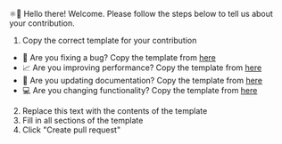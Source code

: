 ⚛👋 Hello there! Welcome. Please follow the steps below to tell us about your contribution.

1. Copy the correct template for your contribution
  - 🐛 Are you fixing a bug? Copy the template from [here](https://gist.githubusercontent.com/medartus/c334105ba09957400666699e464bff9d/raw/f9e464afe360c7e86ce74e66b43c82c19205ccbc/bug_fix.md)
  - 📈 Are you improving performance? Copy the template from [here](https://gist.githubusercontent.com/medartus/c334105ba09957400666699e464bff9d/raw/f9e464afe360c7e86ce74e66b43c82c19205ccbc/performance_improvement.md)
  - 📝 Are you updating documentation? Copy the template from [here](https://gist.githubusercontent.com/medartus/c334105ba09957400666699e464bff9d/raw/f9e464afe360c7e86ce74e66b43c82c19205ccbc/documentation.md)
  - 💻 Are you changing functionality? Copy the template from [here](https://gist.githubusercontent.com/medartus/c334105ba09957400666699e464bff9d/raw/f9e464afe360c7e86ce74e66b43c82c19205ccbc/feature_change.md)
2. Replace this text with the contents of the template
3. Fill in all sections of the template
4. Click "Create pull request"
